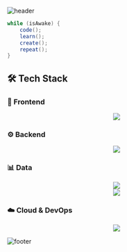 ![header](https://capsule-render.vercel.app/api?type=waving&height=150&reversal=false)

```java
while (isAwake) {
    code();
    learn();
    create();
    repeat();
}
```

## 🛠 Tech Stack

### 🎨 Frontend
<p align="center">
  <img src="https://skillicons.dev/icons?i=html,css,js,react,nextjs,bootstrap,tailwind" />
</p>

### ⚙️ Backend
<p align="center">
  <img src="https://skillicons.dev/icons?i=nodejs,express,java,spring,python,flask,django,php,laravel,graphql" />
</p>

### 📊 Data
<p align="center">
  <img src="https://skillicons.dev/icons?i=postgres,mysql,mongodb&perline=6" />
  <br/>
  <img src="https://skillicons.dev/icons?i=numpy,pandas" />
</p>

### ☁️ Cloud & DevOps
<p align="center">
  <img src="https://skillicons.dev/icons?i=aws,azure,docker,linux,git,github" />
</p>



![footer](https://capsule-render.vercel.app/api?type=waving&height=150&reversal=false&section=footer)
